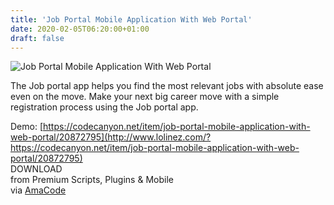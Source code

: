 ```yaml
---
title: 'Job Portal Mobile Application With Web Portal'
date: 2020-02-05T06:20:00+01:00
draft: false
---
```


![Job Portal Mobile Application With Web Portal](http://www.codelist.cc/uploads/posts/2020-02/1580879162_jobportal.jpg "Job Portal Mobile Application With Web Portal")  
  
The Job portal app helps you find the most relevant jobs with absolute ease even on the move. Make your next big career move with a simple registration process using the Job portal app.  
  
Demo: [https://codecanyon.net/item/job-portal-mobile-application-with-web-portal/20872795](http://www.lolinez.com/?https://codecanyon.net/item/job-portal-mobile-application-with-web-portal/20872795)  
DOWNLOAD  
from Premium Scripts, Plugins & Mobile  
via [AmaCode](https://amazcode.ooo)